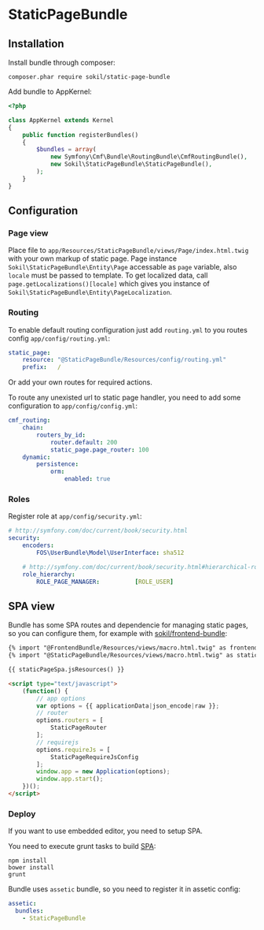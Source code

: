 StaticPageBundle
================

## Installation

Install bundle through composer:
```
composer.phar require sokil/static-page-bundle
```

Add bundle to AppKernel:
```php
<?php

class AppKernel extends Kernel
{
    public function registerBundles()
    {
        $bundles = array(
            new Symfony\Cmf\Bundle\RoutingBundle\CmfRoutingBundle(),
            new Sokil\StaticPageBundle\StaticPageBundle(),
        );
    }
}
```

## Configuration

### Page view

Place file to `app/Resources/StaticPageBundle/views/Page/index.html.twig` with your own markup of static page.
Page instance `Sokil\StaticPageBundle\Entity\Page` accessable as `page` variable, also `locale` must be passed to template. To get localized data, call `page.getLocalizations()[locale]` which gives you instance of `Sokil\StaticPageBundle\Entity\PageLocalization`. 

### Routing

To enable default routing configuration just add `routing.yml` to you routes config `app/config/routing.yml`:
```yaml
static_page:
    resource: "@StaticPageBundle/Resources/config/routing.yml"
    prefix:   /
```
Or add your own routes for required actions.

To route any unexisted url to static page handler, you need to add some configuration to `app/config/config.yml`:
```yaml
cmf_routing:
    chain:
        routers_by_id:
            router.default: 200
            static_page.page_router: 100
    dynamic:
        persistence:
            orm:
                enabled: true
```

### Roles

Register role at `app/config/security.yml`:

```yaml
# http://symfony.com/doc/current/book/security.html
security:
    encoders:
        FOS\UserBundle\Model\UserInterface: sha512

    # http://symfony.com/doc/current/book/security.html#hierarchical-roles
    role_hierarchy:
        ROLE_PAGE_MANAGER:          [ROLE_USER]
```

## SPA view

Bundle has some SPA routes and dependencie for managing static pages, so you can configure them, 
for example with [sokil/frontend-bundle](https://github.com/sokil/FrontendBundle):

```html
{% import "@FrontendBundle/Resources/views/macro.html.twig" as frontend %}
{% import "@StaticPageBundle/Resources/views/macro.html.twig" as staticPageSpa %}

{{ staticPageSpa.jsResources() }}

<script type="text/javascript">
    (function() {
        // app options
        var options = {{ applicationData|json_encode|raw }};
        // router
        options.routers = [
            StaticPageRouter
        ];
        // requirejs
        options.requireJs = [
            StaticPageRequireJsConfig
        ];
        window.app = new Application(options);
        window.app.start();
    })();
</script>
```

### Deploy

If you want to use embedded editor, you need to setup SPA.

You need to execute grunt tasks to build [SPA](#SPA-view):
```
npm install
bower install
grunt
```

Bundle uses `assetic` bundle, so you need to register it in assetic config:
```yaml
assetic:
  bundles:
    - StaticPageBundle
```
